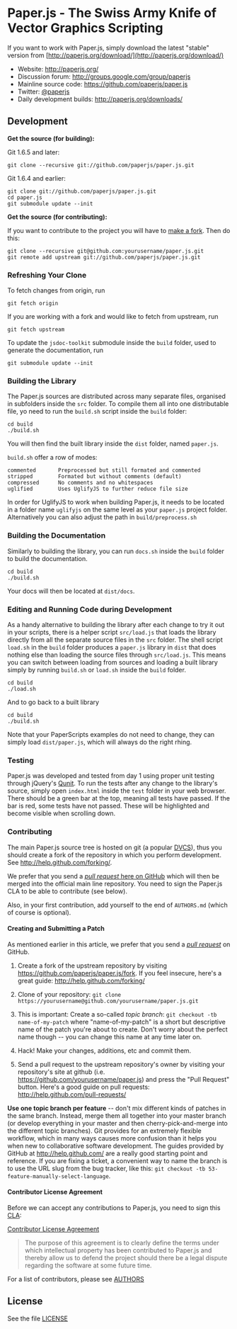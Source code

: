 # Paper.js - The Swiss Army Knife of Vector Graphics Scripting

If you want to work with Paper.js, simply download the latest "stable" version from [http://paperjs.org/download/](http://paperjs.org/download/)

- Website: <http://paperjs.org/>
- Discussion forum: <http://groups.google.com/group/paperjs>
- Mainline source code: <https://github.com/paperjs/paper.js>
- Twitter: [@paperjs](http://twitter.com/paperjs)
- Daily development builds: <http://paperjs.org/downloads/>

## Development

**Get the source (for building):**

Git 1.6.5 and later:

    git clone --recursive git://github.com/paperjs/paper.js.git

Git 1.6.4 and earlier:

	git clone git://github.com/paperjs/paper.js.git
	cd paper.js
	git submodule update --init

**Get the source (for contributing):**

If you want to contribute to the project you will have to [make a fork](http://help.github.com/forking/). Then do this:

    git clone --recursive git@github.com:yourusername/paper.js.git
    git remote add upstream git://github.com/paperjs/paper.js.git

### Refreshing Your Clone

To fetch changes from origin, run

	git fetch origin

If you are working with a fork and would like to fetch from upstream, run

	git fetch upstream

To update the `jsdoc-toolkit` submodule inside the `build` folder, used to generate the documentation, run

	git submodule update --init

### Building the Library

The Paper.js sources are distributed across many separate files, organised in subfolders inside the `src` folder. To compile them all into one distributable file, yo need to run the `build.sh` script inside the `build` folder:

	cd build
	./build.sh

You will then find the built library inside the `dist` folder, named `paper.js`.

`build.sh` offer a row of modes:

	commented		Preprocessed but still formated and commented
	stripped		Formated but without comments (default)
	compressed		No comments and no whitespaces
	uglified		Uses UglifyJS to further reduce file size

In order for UglifyJS to work when building Paper.js, it needs to be located in a folder name `uglifyjs` on the same level as your `paper.js` project folder. Alternatively you can also adjust the path in `build/preprocess.sh`

### Building the Documentation

Similarly to building the library, you can run `docs.sh` inside the `build` folder to build the documentation.

	cd build
	./build.sh

Your docs will then be located at `dist/docs`.

### Editing and Running Code during Development

As a handy alternative to building the library after each change to try it out in your scripts, there is a helper script `src/load.js` that loads the library directly from all the separate source files in the `src` folder. The shell script `load.sh` in the `build` folder produces a `paper.js` library in `dist` that does nothing else than loading the source files through `src/load.js`. This means you can switch between loading from sources and loading a built library simply by running `build.sh` or `load.sh` inside the `build` folder.

	cd build
	./load.sh

And to go back to a built library

	cd build
	./build.sh

Note that your PaperScripts examples do not need to change, they can simply load `dist/paper.js`, which will always do the right rhing.

### Testing

Paper.js was developed and tested from day 1 using proper unit testing through jQuery's [Qunit](http://docs.jquery.com/Qunit). To run the tests after any change to the library's source, simply open `index.html` inside the `test` folder in your web browser. There should be a green bar at the top, meaning all tests have passed. If the bar is red, some tests have not passed. These will be highlighted and become visible when scrolling down.

### Contributing

The main Paper.js source tree is hosted on git (a popular [DVCS](http://en.wikipedia.org/wiki/Distributed_revision_control)), thus you should create a fork of the repository in which you perform development. See <http://help.github.com/forking/>.

We prefer that you send a [*pull request* here on GitHub](http://help.github.com/pull-requests/) which will then be merged into the official main line repository. You need to sign the Paper.js CLA to be able to contribute (see below).

Also, in your first contribution, add yourself to the end of `AUTHORS.md` (which of course is optional).

#### Creating and Submitting a Patch

As mentioned earlier in this article, we prefer that you send a [*pull request*](http://help.github.com/pull-requests/) on GitHub.

1. Create a fork of the upstream repository by visiting <https://github.com/paperjs/paper.js/fork>. If you feel insecure, here's a great guide: <http://help.github.com/forking/> 

2. Clone of your repository: `git clone https://yourusername@github.com/yourusername/paper.js.git`

3. This is important: Create a so-called *topic branch*: `git checkout -tb name-of-my-patch` where "name-of-my-patch" is a short but descriptive name of the patch you're about to create. Don't worry about the perfect name though -- you can change this name at any time later on.

4. Hack! Make your changes, additions, etc and commit them.

5. Send a pull request to the upstream repository's owner by visiting your repository's site at github (i.e. https://github.com/yourusername/paper.js) and press the "Pull Request" button. Here's a good guide on pull requests: <http://help.github.com/pull-requests/>

**Use one topic branch per feature** -- don't mix different kinds of patches in the same branch. Instead, merge them all together into your master branch (or develop everything in your master and then cherry-pick-and-merge into the different topic branches). Git provides for an extremely flexible workflow, which in many ways causes more confusion than it helps you when new to collaborative software development. The guides provided by GitHub at <http://help.github.com/> are a really good starting point and reference.
If you are fixing a ticket, a convenient way to name the branch is to use the URL slug from the bug tracker, like this: `git checkout -tb 53-feature-manually-select-language`.

#### Contributor License Agreement

Before we can accept any contributions to Paper.js, you need to sign this [CLA](http://en.wikipedia.org/wiki/Contributor_License_Agreement):

[Contributor License Agreement](https://spreadsheets.google.com/a/paperjs.org/spreadsheet/embeddedform?formkey=dENxd0JBVDY2REo3THVuRmh4YjdWRlE6MQ)

> The purpose of this agreement is to clearly define the terms under which intellectual property has been contributed to Paper.js and thereby allow us to defend the project should there be a legal dispute regarding the software at some future time.

For a list of contributors, please see [AUTHORS](https://github.com/paperjs/paper.js/blob/master/AUTHORS.md)

## License

See the file [LICENSE](https://github.com/paperjs/paper.js/blob/master/LICENSE.txt)
